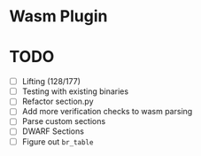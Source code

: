 # Wasm Plugin


# TODO
- [ ] Lifting (128/177)
- [ ] Testing with existing binaries
- [ ] Refactor section.py
- [ ] Add more verification checks to wasm parsing
- [ ] Parse custom sections
- [ ] DWARF Sections
- [ ] Figure out `br_table`